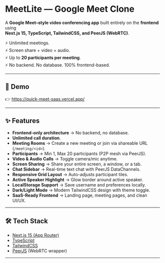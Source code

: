 # MeetLite —  Google Meet Clone

A **Google Meet–style video conferencing app** built entirely on the **frontend** using  
**Next.js 15, TypeScript, TailwindCSS, and PeerJS (WebRTC)**.  

⚡ Unlimited meetings.  
⚡ Screen share + video + audio.  
⚡ Up to **20 participants per meeting**.  
⚡ No backend. No database. 100% frontend-based.  

---

## 🚀 Demo
👉 https://quick-meet-saas.vercel.app/

---

## ✨ Features
- **Frontend-only architecture** → No backend, no database.  
- **Unlimited call duration**.  
- **Meeting Rooms** → Create a new meeting or join via shareable URL (`/meeting/<id>`).  
- **Participants** → Min 1, Max 20 participants (P2P mesh via PeerJS).  
- **Video & Audio Calls** → Toggle camera/mic anytime.  
- **Screen Sharing** → Share your entire screen, a window, or a tab.  
- **Chat Sidebar** → Real-time text chat with PeerJS DataChannels.  
- **Responsive Grid Layout** → Auto-adjusts participant tiles.  
- **Active Speaker Highlight** → Glow border around active speaker.  
- **LocalStorage Support** → Save username and preferences locally.  
- **Dark/Light Mode** → Modern TailwindCSS design with theme toggle.  
- **SaaS-Ready Frontend** → Landing page, meeting pages, and clean UI/UX.  

---

## 🛠 Tech Stack
- [Next.js 15 (App Router)](https://nextjs.org/)  
- [TypeScript](https://www.typescriptlang.org/)  
- [TailwindCSS](https://tailwindcss.com/)  
- [PeerJS](https://peerjs.com/) (WebRTC wrapper)  

---

